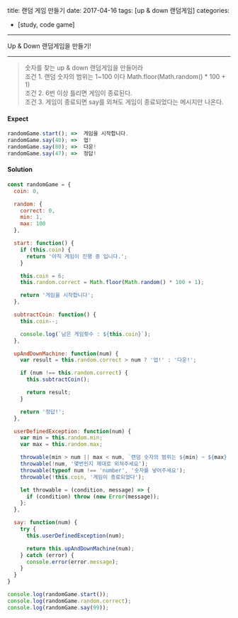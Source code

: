 title: 랜덤 게임 만들기
date: 2017-04-16
tags: [up & down 랜덤게임]
categories:
- [study, code game]
---

Up & Down 랜덤게임을 만들기!

<!-- more -->

---
> 숫자를 찾는 up & down 랜덤게임을 만들어라  
조건 1. 랜덤 숫자의 범위는 1~100 이다 Math.floor(Math.random() * 100 + 1)  
조건 2. 6번 이상 틀리면 게임이 종료된다.  
조건 3. 게임이 종료되면 say를 외쳐도 게임이 종료되었다는 메시지만 나온다.  

#### Expect
```js
randomGame.start();	=>  게임을 시작합니다.
randomGame.say(40);	=>  업!
randomGame.say(80);	=>  다운!
randomGame.say(47);	=>  정답!
```

#### Solution
```js
const randomGame = {
  coin: 0,

  random: {
    correct: 0,
    min: 1,
    max: 100
  },

  start: function() {
    if (this.coin) {
      return '아직 게임이 진행 중 입니다.';
    }

    this.coin = 6;
    this.random.correct = Math.floor(Math.random() * 100 + 1);

    return '게임을 시작합니다';
  },

  subtractCoin: function() {
    this.coin--;

    console.log(`남은 게임횟수 : ${this.coin}`);
  },

  upAndDownMachine: function(num) {
    var result = this.random.correct > num ? '업!' : '다운!';

    if (num !== this.random.correct) {
      this.subtractCoin();

      return result;
    }

    return '정답!';
  },

  userDefinedException: function(num) {
    var min = this.random.min;
    var max = this.random.max;

    throwable(min > num || max < num, `랜덤 숫자의 범위는 ${min} ~ ${max} 이다`);
    throwable(!num, '몇번인지 제대로 외쳐주세요');
    throwable(typeof num !== 'number', '숫자를 넣어주세요');
    throwable(!this.coin, '게임이 종료되었다');

    let throwable = (condition, message) => {
      if (condition) throw (new Error(message));
    };
  },

  say: function(num) {
    try {
      this.userDefinedException(num);

      return this.upAndDownMachine(num);
    } catch (error) {
      console.error(error.message);
    }
  }
}

console.log(randomGame.start());
console.log(randomGame.random.correct);
console.log(randomGame.say(99));
```